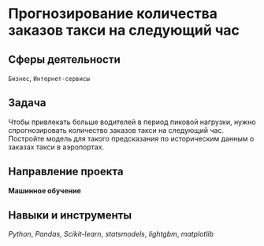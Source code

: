 # Прогнозирование количества заказов такси на следующий час
## Сферы деятельности
`Бизнес`, `Интернет-сервисы`

## Задача
Чтобы привлекать больше водителей в период пиковой нагрузки, нужно спрогнозировать количество заказов такси на следующий час. Постройте модель для такого предсказания по историческим данным о заказах такси в аэропортах.

## Направление проекта
**Машинное обучение**

## Навыки и инструменты
*Python*, *Pandas*, *Scikit-learn*, *statsmodels*, *lightgbm*, *matplotlib*